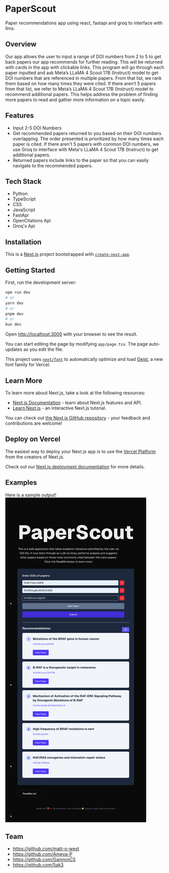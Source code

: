 # PaperScout

Paper recommendations app using react, fastapi and groq to interface with llms.

## Overview

Our app allows the user to input a range of DOI numbers from 2 to 5 to get back papers our app recommends for further reading. This will be returned with cards in the app with clickable links. This program will go through each paper inputted and ask Meta’s LLaMA 4 Scout 17B (Instruct) model to get DOI numbers that are referenced in multiple papers. From that list, we rank them based on how many times they were cited. If there aren’t 5 papers from that list, we refer to Meta’s LLaMA 4 Scout 17B (Instruct) model to recommend additional papers. This helps address the problem of finding more papers to read and gather more information on a topic easily. 

## Features

- Input 2-5 DOI Numbers
- Get recommended papers returned to you based on their DOI numbers overlapping. The order presented is prioritized by how many times each paper is cited. 
If there aren't 5 papers with common DOI numbers, we use Groq to interface with Meta's LLaMA 4 Scout 17B (Instruct) to get additional papers. 
- Returned papers include links to the paper so that you can easily navigate to the recommended papers. 

## Tech Stack

- Python
- TypeScript
- CSS
- JavaScript
- FastApi
- OpenCitations Api
- Groq's Api

## Installation

This is a [Next.js](https://nextjs.org) project bootstrapped with [`create-next-app`](https://nextjs.org/docs/app/api-reference/cli/create-next-app).

## Getting Started

First, run the development server:

```bash
npm run dev
# or
yarn dev
# or
pnpm dev
# or
bun dev
```

Open [http://localhost:3000](http://localhost:3000) with your browser to see the result.

You can start editing the page by modifying `app/page.tsx`. The page auto-updates as you edit the file.

This project uses [`next/font`](https://nextjs.org/docs/app/building-your-application/optimizing/fonts) to automatically optimize and load [Geist](https://vercel.com/font), a new font family for Vercel.

## Learn More

To learn more about Next.js, take a look at the following resources:

- [Next.js Documentation](https://nextjs.org/docs) - learn about Next.js features and API.
- [Learn Next.js](https://nextjs.org/learn) - an interactive Next.js tutorial.

You can check out [the Next.js GitHub repository](https://github.com/vercel/next.js) - your feedback and contributions are welcome!

## Deploy on Vercel

The easiest way to deploy your Next.js app is to use the [Vercel Platform](https://vercel.com/new?utm_medium=default-template&filter=next.js&utm_source=create-next-app&utm_campaign=create-next-app-readme) from the creators of Next.js.

Check out our [Next.js deployment documentation](https://nextjs.org/docs/app/building-your-application/deploying) for more details.

## Examples

Here is a sample output!
![Alt text](public/Create-Next-App.png)

## Team

- https://github.com/matt-o-west
- https://github.com/Ameya-P
- https://github.com/GannonCS
- https://github.com/5ak3
